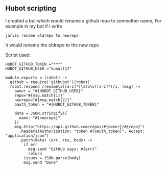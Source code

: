 ## Hubot scripting

I created a but which would rename a github repo to someother name, For example in my bot if I write

`jarvis rename oldrepo to newrepo`

It would rename the oldrepo to the new repo

Script used:

```
HUBOT_GITHUB_TOKEN ="***"
HUBOT_GITHUB_USER ="kunall17"

module.exports = (robot) ->
  github = require('githubot')(robot)
  robot.respond /rename\s([a-z]*)\sto\s([a-z]*)/i, (msg) ->
    owner = "#{HUBOT_GITHUB_USER}"
    repo="#{msg.match[1]}"
    newrepo="#{msg.match[2]}"
    oauth_token = "#{HUBOT_GITHUB_TOKEN}"

    data = JSON.stringify({
      name: "#{newrepo}"
    })
    msg.http("https://api.github.com/repos/#{owner}/#{repo}")
      .headers(Authorization: "token #{oauth_token}", Accept: "application/json")
      .patch(data) (err, res, body) ->
        if err
          msg.send "GitHub says: #{err}"
          return
        issues = JSON.parse(body)
        msg.send "Done"
```
